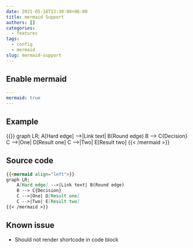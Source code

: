 ```yaml
---
date: 2021-05-16T12:30:00+06:00
title: mermaid Support
authors: []
categories:
  - features
tags:
  - config
  - mermaid
slug: mermaid-support
---
```





## Enable mermaid


```yaml
---
mermaid: true
---
```

## Example 

{{<mermaid align="left">}}
graph LR;
	A[Hard edge] -->|Link text| B(Round edge)
    B --> C{Decision}
    C -->|One| D[Result one]
    C -->|Two| E[Result two]
{{< /mermaid >}}



## Source code

```md
{{<mermaid align="left">}}
graph LR;
	A[Hard edge] -->|Link text| B(Round edge)
    B --> C{Decision}
    C -->|One| D[Result one]
    C -->|Two| E[Result two]
{{< /mermaid >}}
```


## Known issue

* Should not render shortcode in code block


